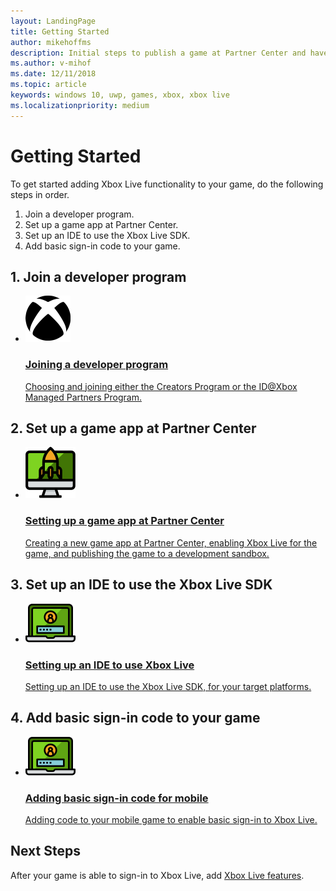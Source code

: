 ```yaml
---
layout: LandingPage
title: Getting Started 
author: mikehoffms
description: Initial steps to publish a game at Partner Center and have the game sign-in to Xbox Live.
ms.author: v-mihof
ms.date: 12/11/2018
ms.topic: article
keywords: windows 10, uwp, games, xbox, xbox live
ms.localizationpriority: medium
---
```


<h1>Getting Started</h1>

<p>To get started adding Xbox Live functionality to your game, do the following steps in order.</p>

<ol>
    <li>Join a developer program.</li>
    <li>Set up a game app at Partner Center.</li>
    <li>Set up an IDE to use the Xbox Live SDK.</li>
    <li>Add basic sign-in code to your game.</li>
</ol>

<h2>1. Join a developer program</h2>

<ul class="cardsY panelContent cols cols2">
    <li>
        <a href="../developer-program-overview.md">
            <div class="cardSize">
                <div class="cardPadding">
                    <div class="card">
                        <div class="cardImageOuter">
                            <div class="cardImage">
                                <img src="../images/getting_started/xboxicon1.svg" alt="Creators Program" />
                            </div>
                        </div>
                        <div class="cardText">
                            <h3>Joining a developer program</h3>
                            <p>Choosing and joining either the Creators Program or the ID@Xbox Managed Partners Program.</p>
                        </div>
                    </div>
                </div>
            </div>
        </a>
    </li>
</ul>


<h2>2. Set up a game app at Partner Center</h2>

<ul class="cardsY panelContent cols cols2">
    <li>
        <a href="setup-partner-center/index.md">
            <div class="cardSize">
                <div class="cardPadding">
                    <div class="card">
                        <div class="cardImageOuter">
                            <div class="cardImage">
                                <img src="../images/getting_started/getstart.svg" alt="Setting up a game app at Partner Center" />
                            </div>
                        </div>
                        <div class="cardText">
                            <h3>Setting up a game app at Partner Center</h3>
                            <p>Creating a new game app at Partner Center, enabling Xbox Live for the game, and publishing the game to a development sandbox.</p>
                        </div>
                    </div>
                </div>
            </div>
        </a>
    </li>
</ul>


<h2>3. Set up an IDE to use the Xbox Live SDK</h2>

<ul class="cardsY panelContent cols cols2">
    <li>
        <a href="setup-ide/index.md">
            <div class="cardSize">
                <div class="cardPadding">
                    <div class="card">
                        <div class="cardImageOuter">
                            <div class="cardImage">
                                <img src="../images/getting_started/signin.svg" alt="Setting up an IDE to use Xbox Live" />
                            </div>
                        </div>
                        <div class="cardText">
                            <h3>Setting up an IDE to use Xbox Live</h3>
                            <p>Setting up an IDE to use the Xbox Live SDK, for your target platforms.</p>
                        </div>
                    </div>
                </div>
            </div>
        </a>
    </li>
</ul>


<h2>4. Add basic sign-in code to your game</h2>

<ul class="cardsY panelContent cols cols2">
    <li>
        <a href="getting-xsapi-to-sign-in.md">
            <div class="cardSize">
                <div class="cardPadding">
                    <div class="card">
                        <div class="cardImageOuter">
                            <div class="cardImage">
                                <img src="../images/getting_started/signin.svg" alt="Adding basic sign-in code for mobile" />
                            </div>
                        </div>
                        <div class="cardText">
                            <h3>Adding basic sign-in code for mobile</h3>
                            <p>Adding code to your mobile game to enable basic sign-in to Xbox Live.</p>
                        </div>
                    </div>
                </div>
            </div>
        </a>
    </li>
</ul>

<h2>Next Steps</h2>

<p>
  After your game is able to sign-in to Xbox Live, add <a href="../features/index.md">Xbox Live features</li></a>.
</p>
